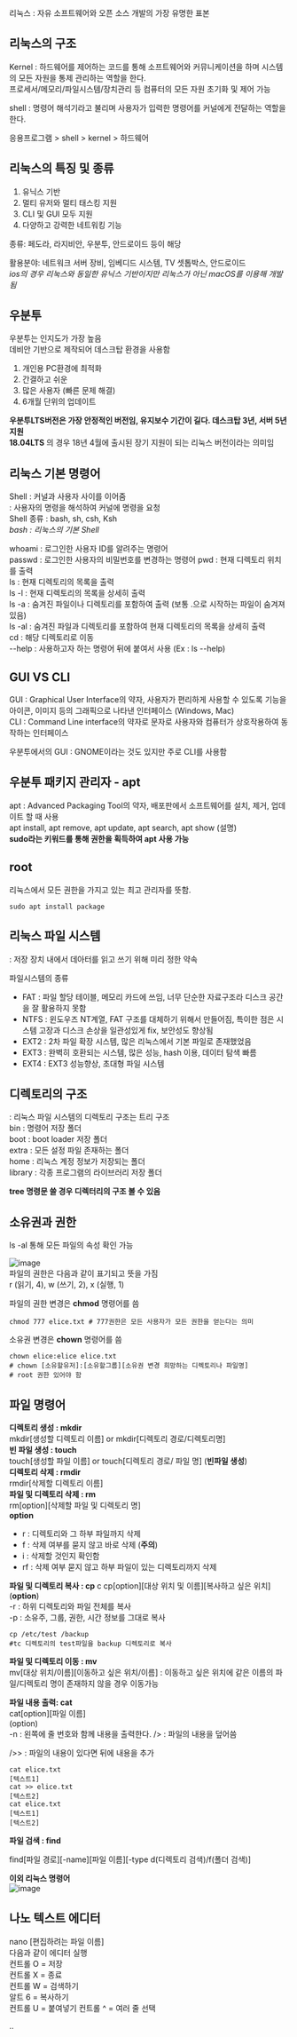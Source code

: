 리눅스 : 자유 소프트웨어와 오픈 소스 개발의 가장 유명한 표본  

## 리눅스의 구조   
Kernel : 하드웨어를 제어하는 코드를 통해 소프트웨어와 커뮤니케이션을 하며 시스템의 모든 자원을 통제 관리하는 역할을 한다.  
프로세서/메모리/파일시스템/장치관리 등 컴퓨터의 모든 자원 초기화 및 제어 가능

shell : 명령어 해석기라고 불리며 사용자가 입력한 명령어를 커널에게 전달하는 역할을 한다.  

응용프로그램 > shell > kernel > 하드웨어  

## 리눅스의 특징 및 종류  
1. 유닉스 기반  
2. 멀티 유저와 멀티 태스킹 지원  
3. CLI 및 GUI 모두 지원  
4. 다양하고 강력한 네트워킹 기능  

종류: 페도라, 라지비안, 우분투, 안드로이드 등이 해당  

활용분야: 네트워크 서버 장비, 임베디드 시스템, TV 셋톱박스, 안드로이드  
*ios의 경우 리눅스와 동일한 유닉스 기반이지만 리눅스가 아닌 macOS를 이용해 개발됨*  

## 우분투  
우분투는 인지도가 가장 높음  
데비안 기반으로 제작되어 데스크탑 환경을 사용함  

1. 개인용 PC환경에 최적화  
2. 간결하고 쉬운  
3. 많은 사용자  (빠른 문제 해결)  
5. 6개월 단위의 업데이트  

**우분투LTS버전은 가장 안정적인 버전임, 유지보수 기간이 길다. 데스크탑 3년, 서버 5년 지원**  
**18.04LTS** 의 경우 18년 4월에 출시된 장기 지원이 되는 리눅스 버전이라는 의미임  

## 리눅스 기본 명령어  
Shell : 커널과 사용자 사이를 이어줌  
      : 사용자의 명령을 해석하여 커널에 명령을 요청  
Shell 종류 : bash, sh, csh, Ksh  
*bash : 리눅스의 기본 Shell*  

whoami : 로그인한 사용자 ID를 알려주는 명령어  
passwd : 로그인한 사용자의 비밀번호를 변경하는 명령어 
pwd : 현재 디렉토리 위치를 출력  
ls : 현재 디렉토리의 목록을 출력  
ls -l : 현재 디렉토리의 목록을 상세히 출력  
ls -a : 숨겨진 파일이나 디렉토리를 포함하여 출력 (보통 .으로 시작하는 파일이 숨겨져 있음)  
ls -al : 숨겨진 파일과 디렉토리를 포함하여 현재 디렉토리의 목록을 상세히 출력  
cd : 해당 디렉토리로 이동  
--help : 사용하고자 하는 명령어 뒤에 붙여서 사용  (Ex : ls --help)  

## GUI VS CLI  
GUI : Graphical User Interface의 약자, 사용자가 편리하게 사용할 수 있도록 기능을 아이콘, 이미지 등의 그래픽으로 나타낸 인터페이스 (Windows, Mac)  
CLI : Command Line interface의 약자로 문자로 사용자와 컴퓨터가 상호작용하여 동작하는 인터페이스  

우분투에서의 GUI : GNOME이라는 것도 있지만 주로 CLI를 사용함  

## 우분투 패키지 관리자 - apt  
apt : Advanced Packaging Tool의 약자, 배포판에서 소프트웨어를 설치, 제거, 업데이트 할 때 사용  
apt install, apt remove, apt update, apt search, apt show (설명)  
**sudo라는 키워드를 통해 권한을 획득하여 apt 사용 가능**  

## root  
리눅스에서 모든 권한을 가지고 있는 최고 관리자를 뜻함.  
```  
sudo apt install package  
```  

## 리눅스 파일 시스템  
: 저장 장치 내에서 데아터를 읽고 쓰기 위해 미리 정한 약속  

파일시스템의 종류  
- FAT : 파일 할당 테이블, 메모리 카드에 쓰임, 너무 단순한 자료구조라 디스크 공간을 잘 활용하지 못함    
- NTFS : 윈도우즈 NT계열, FAT 구조를 대체하기 위해서 만들어짐, 특이한 점은 시스템 고장과 디스크 손상을 일관성있게 fix, 보안성도 향상됨
- EXT2 : 2차 파일 확장 시스템, 많은 리눅스에서 기본 파일로 존재했었음
- EXT3 : 완벽히 호환되는 시스템, 많은 성능, hash 이용, 데이터 탐색 빠름
- EXT4 : EXT3 성능향상, 초대형 파일 시스템  

## 디렉토리의 구조  
: 리눅스 파일 시스템의 디렉토리 구조는 트리 구조  
bin : 명령어 저장 폴더  
boot : boot loader 저장 폴더  
extra : 모든 설정 파일 존재하는 폴더  
home : 리눅스 계정 정보가 저장되는 폴더  
library : 각종 프로그램의 라이브러리 저장 폴더  

**tree 명령문 쓸 경우 디렉터리의 구조 볼 수 있음**   

## 소유권과 권한  
ls -al 통해 모든 파일의 속성 확인 가능  

![image](https://user-images.githubusercontent.com/74280650/122779936-50d0b480-d2e9-11eb-99a0-b352080ac1e3.png)  
파일의 권한은 다음과 같이 표기되고 뜻을 가짐  
r (읽기, 4), w (쓰기, 2), x (실행, 1)  

파일의 권한 변경은 **chmod** 명령어를 씀  
```  
chmod 777 elice.txt # 777권한은 모든 사용자가 모든 권한을 얻는다는 의미
```  

소유권 변경은 **chown** 명령어를 씀  
```  
chown elice:elice elice.txt  
# chown [소유할유저]:[소유할그룹][소유권 변경 희망하는 디렉토리나 파일명]  
# root 권한 있어야 함  
```  

## 파일 명령어  
**디렉토리 생성 : mkdir**  
mkdir[생성할 디렉토리 이름] or mkdir[디렉토리 경로/디렉토리명]   
**빈 파일 생성 : touch**  
touch[생성할 파일 이름] or touch[디렉토리 경로/ 파일 명]  (**빈파일 생성**)  
**디렉토리 삭제 : rmdir**  
rmdir[삭제할 디렉토리 이름]  
**파일 및 디렉토리 삭제 : rm**  
rm[option][삭제할 파일 및 디렉토리 명]  
**option**    
 - r : 디렉토리와 그 하부 파일까지 삭제  
 - f : 삭제 여부를 묻지 않고 바로 삭제 (**주의**)  
 - i : 삭제할 것인지 확인함  
 - rf : 삭제 여부 묻지 않고 하부 파일이 있는 디렉토리까지 삭제  

**파일 및 디렉토리 복사 : cp**  c
cp[option][대상 위치 및 이름][복사하고 싶은 위치]  
(**option**)  
-r : 하위 디렉토리와 파일 전체를 복사  
-p : 소유주, 그룹, 권한, 시간 정보를 그대로 복사  


```  
cp /etc/test /backup  
#tc 디렉토리의 test파일을 backup 디렉토리로 복사  
```  

**파일 및 디렉토리 이동 : mv**  
mv[대상 위치/이름][이동하고 싶은 위치/이름] 
: 이동하고 싶은 위치에 같은 이름의 파일/디렉토리 명이 존재하지 않을 경우 이동가능  

**파일 내용 출력: cat**  
cat[option][파일 이름]  
(option)  
-n : 왼쪽에 줄 번호와 함께 내용을 출력한다. 
/> : 파일의 내용을 덮어씀  

/>> : 파일의 내용이 있다면 뒤에 내용을 추가

```  
cat elice.txt  
[텍스트1]
cat >> elice.txt
[텍스트2]
cat elice.txt  
[텍스트1]
[텍스트2]
```  

**파일 검색 : find**  

find[파일 경로][-name][파일 이름][-type d(디렉토리 검색)/f(폴더 검색)]   

**이외 리눅스 명령어**  
![image](https://user-images.githubusercontent.com/74280650/122791807-87f89300-d2f4-11eb-826e-a269cfd29f9c.png)  

## 나노 텍스트 에디터  
nano [편집하려는 파일 이름]  
다음과 같이 에디터 실행  
컨트롤 O = 저장  
컨트롤 X = 종료  
컨트롤 W = 검색하기  
알트 6 = 복사하기  
컨트롤 U = 붙여넣기 
컨트롤 ^ = 여러 줄 선택  



..











